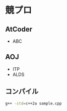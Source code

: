 # 競プロ
## **AtCoder**
* ABC  
## **AOJ**
* ITP  
* ALDS  
## コンパイル
```bash
g++ -std=c++2a sample.cpp
```